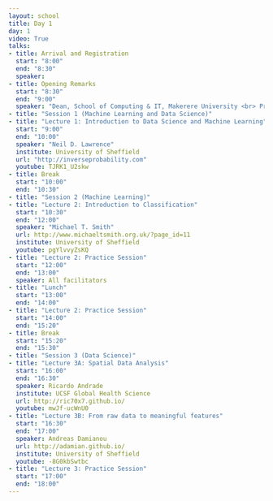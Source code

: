 ```yaml
---
layout: school
title: Day 1
day: 1
video: True
talks:
- title: Arrival and Registration
  start: "8:00"
  end: "8:30"
  speaker: 
- title: Opening Remarks
  start: "8:30"
  end: "9:00"
  speaker: "Dean, School of Computing & IT, Makerere University <br> Prof. Neil Lawrence"
- title: "Session 1 (Machine Learning and Data Science)"
- title: "Lecture 1: Introduction to Data Science and Machine Learning"
  start: "9:00"
  end: "10:00"
  speaker: "Neil D. Lawrence"
  institute: University of Sheffield
  url: "http://inverseprobability.com"
  youtube: TJRK1_U2skw
- title: Break
  start: "10:00"
  end: "10:30"
- title: "Session 2 (Machine Learning)"
- title: "Lecture 2: Introduction to Classification"
  start: "10:30"
  end: "12:00"
  speaker: "Michael T. Smith"
  url: http://www.michaeltsmith.org.uk/?page_id=11
  institute: University of Sheffield
  youtube: pgYlvvyZsKQ
- title: "Lecture 2: Practice Session"
  start: "12:00"
  end: "13:00"
  speaker: All facilitators
- title: "Lunch"
  start: "13:00"
  end: "14:00"
- title: "Lecture 2: Practice Session"
  start: "14:00"
  end: "15:20"
- title: Break
  start: "15:20"
  end: "15:30"
- title: "Session 3 (Data Science)"
- title: "Lecture 3A: Spatial Data Analysis"
  start: "16:00"
  end: "16:30"
  speaker: Ricardo Andrade
  institute: UCSF Global Health Science
  url: http://ric70x7.github.io/
  youtube: mwJf-ucWnU0
- title: "Lecture 3B: From raw data to meaningful features"
  start: "16:30"
  end: "17:00"
  speaker: Andreas Damianou
  url: http://adamian.github.io/
  institute: University of Sheffield
  youtube: -8G0kbSwtbc
- title: "Lecture 3: Practice Session"
  start: "17:00"
  end: "18:00"
---
```

